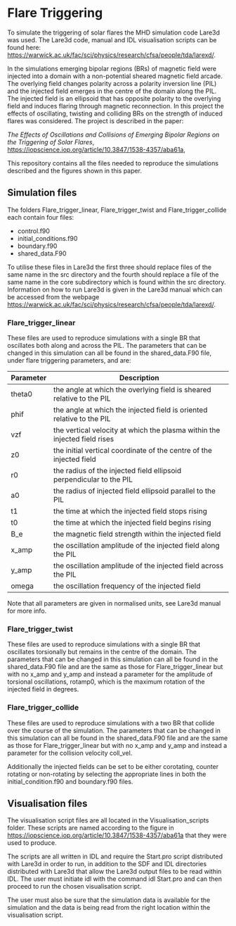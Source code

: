 # Flare Triggering

To simulate the triggering of solar flares the MHD simulation code Lare3d was used. The Lare3d code, manual and IDL visualisation scripts can be found here:  https://warwick.ac.uk/fac/sci/physics/research/cfsa/people/tda/larexd/.

In the simulations emerging bipolar regions (BRs) of magnetic field were injected into a domain with a non-potential sheared magnetic field arcade. The overlying field changes polarity across a polarity inversion line (PIL) and the injected field emerges in the centre of the domain along the PIL. The injected field is an ellipsoid that has opposite polarity to the overlying field and induces flaring through magnetic reconnection. In this project the effects of oscillating, twisting and colliding BRs on the strength of induced flares was considered. The project is described in the paper:

*The Effects of Oscillations and Collisions of Emerging Bipolar Regions on the Triggering of Solar Flares*, https://iopscience.iop.org/article/10.3847/1538-4357/aba61a,

This repository contains all the files needed to reproduce the simulations described and the figures shown in this paper. 

## Simulation files

The folders Flare_trigger_linear, Flare_trigger_twist and Flare_trigger_collide each contain four files:

- control.f90
- initial_conditions.f90
- boundary.f90
- shared_data.F90

To utilise these files in Lare3d the first three should replace files of the same name in the src directory and the fourth should replace a file of the same name in the core subdirectory which is found within the src directory. Information on how to run Lare3d is given in the Lare3d manual which can be accessed from the webpage https://warwick.ac.uk/fac/sci/physics/research/cfsa/people/tda/larexd/.

### Flare_trigger_linear

These files are used to reproduce simulations with a single BR that oscillates both along and across the PIL. The parameters that can be changed in this simulation can all be found in the shared_data.F90 file, under flare triggering parameters, and are:

| Parameter | Description |
| --- | --- |
| theta0 | the angle at which the overlying field is sheared relative to the PIL|
| phif | the angle at which the injected field is oriented relative to the PIL|
| vzf | the vertical velocity at which the plasma within the injected field rises|
| z0 | the initial vertical coordinate of the centre of the injected field|
| r0 | the radius of the injected field ellipsoid perpendicular to the PIL|
| a0 | the radius of injected field ellipsoid parallel to the PIL|
| t1 | the time at which the injected field stops rising|
| t0 | the time at which the injected field begins rising|
| B_e | the magnetic field strength within the injected field|
| x_amp | the oscillation amplitude of the injected field along the PIL|
| y_amp | the oscillation amplitude of the injected field across the PIL|
| omega | the oscillation frequency of the injected field |

Note that all parameters are given in normalised units, see Lare3d manual for more info.

### Flare_trigger_twist

These files are used to reproduce simulations with a single BR that oscillates torsionally but remains in the centre of the domain. The parameters that can be changed in this simulation can all be found in the shared_data.F90 file and are the same as those for Flare_trigger_linear but with no x_amp and y_amp and instead a parameter for the amplitude of torsional oscillations, rotamp0, which is the maximum rotation of the injected field in degrees.

### Flare_trigger_collide

These files are used to reproduce simulations with a two BR that collide over the course of the simulation. The parameters that can be changed in this simulation can all be found in the shared_data.F90 file and are the same as those for Flare_trigger_linear but with no x_amp and y_amp and instead a parameter for the collision velocity coll_vel.

Additionally the injected fields can be set to be either corotating, counter rotating or non-rotating by selecting the appropriate lines in both the initial_condition.f90 and boundary.f90 files.

## Visualisation files

The visualisation script files are all located in the Visualisation_scripts folder. These scripts are named according to the figure in https://iopscience.iop.org/article/10.3847/1538-4357/aba61a that they were used to produce.

The scripts are all written in IDL and require the Start.pro script distributed with Lare3d in order to run, in addition to the SDF and IDL directories distributed with Lare3d that allow the Lare3d output files to be read within IDL. The user must initiate idl with the command idl Start.pro and can then proceed to run the chosen visualisation script. 

The user must also be sure that the simulation data is available for the simulation and the data is being read from the right location within the visualisation script.


